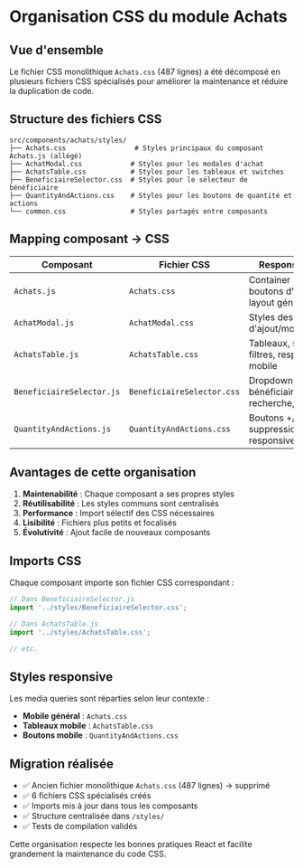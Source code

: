 # Organisation CSS du module Achats

## Vue d'ensemble

Le fichier CSS monolithique `Achats.css` (487 lignes) a été décomposé en plusieurs fichiers CSS spécialisés pour améliorer la maintenance et réduire la duplication de code.

## Structure des fichiers CSS

```
src/components/achats/styles/
├── Achats.css                 # Styles principaux du composant Achats.js (allégé)
├── AchatModal.css            # Styles pour les modales d'achat
├── AchatsTable.css           # Styles pour les tableaux et switches
├── BeneficiaireSelector.css  # Styles pour le sélecteur de bénéficiaire
├── QuantityAndActions.css    # Styles pour les boutons de quantité et actions
└── common.css                # Styles partagés entre composants
```

## Mapping composant → CSS

| Composant | Fichier CSS | Responsabilité |
|-----------|-------------|----------------|
| `Achats.js` | `Achats.css` | Container principal, boutons d'action, layout général |
| `AchatModal.js` | `AchatModal.css` | Styles des modales d'ajout/modification |
| `AchatsTable.js` | `AchatsTable.css` | Tableaux, switches, filtres, responsive mobile |
| `BeneficiaireSelector.js` | `BeneficiaireSelector.css` | Dropdown bénéficiaires, recherche, boutons |
| `QuantityAndActions.js` | `QuantityAndActions.css` | Boutons +/-, suppression, responsive |

## Avantages de cette organisation

1. **Maintenabilité** : Chaque composant a ses propres styles
2. **Réutilisabilité** : Les styles communs sont centralisés
3. **Performance** : Import sélectif des CSS nécessaires
4. **Lisibilité** : Fichiers plus petits et focalisés
5. **Évolutivité** : Ajout facile de nouveaux composants

## Imports CSS

Chaque composant importe son fichier CSS correspondant :

```javascript
// Dans BeneficiaireSelector.js
import '../styles/BeneficiaireSelector.css';

// Dans AchatsTable.js  
import '../styles/AchatsTable.css';

// etc.
```

## Styles responsive

Les media queries sont réparties selon leur contexte :
- **Mobile général** : `Achats.css`
- **Tableaux mobile** : `AchatsTable.css`
- **Boutons mobile** : `QuantityAndActions.css`

## Migration réalisée

- ✅ Ancien fichier monolithique `Achats.css` (487 lignes) → supprimé
- ✅ 6 fichiers CSS spécialisés créés
- ✅ Imports mis à jour dans tous les composants
- ✅ Structure centralisée dans `/styles/`
- ✅ Tests de compilation validés

Cette organisation respecte les bonnes pratiques React et facilite grandement la maintenance du code CSS.
